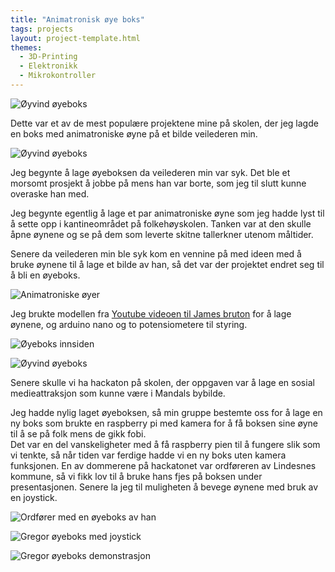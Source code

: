 ```yaml
---
title: "Animatronisk øye boks"
tags: projects
layout: project-template.html
themes:
  - 3D-Printing
  - Elektronikk
  - Mikrokontroller
---
```


![Øyvind øyeboks](/assets/images/Projects/EyeBox/OyvindBox.jpg)

Dette var et av de mest populære projektene mine på skolen, der jeg lagde en boks med animatroniske øyne på et bilde veilederen min.

<div class="split"></div>

![Øyvind øyeboks](/assets/images/Projects/EyeBox/OyvindBox.jpg)

Jeg begynte å lage øyeboksen da veilederen min var syk. Det ble et morsomt prosjekt å jobbe på mens han var borte, som jeg til slutt kunne overaske han med.

<div class="spacer"></div>

Jeg begynte egentlig å lage et par animatroniske øyne som jeg hadde lyst til å sette opp i kantineområdet på folkehøyskolen. Tanken var at den skulle åpne øynene og se på dem som leverte skitne tallerkner utenom måltider.

Senere da veilederen min ble syk kom en vennine på med ideen med å bruke øynene til å lage et bilde av han, så det var der projektet endret seg til å bli en øyeboks.

![Animatroniske øyer](/assets/images/Projects/EyeBox/EyesDesk.jpg)

Jeg brukte modellen fra [Youtube videoen til James bruton](https://www.youtube.com/watch?v=jsXolwJskKM) for å lage øynene, og arduino nano og to potensiometere til styring.


<div class="section-box">

<div class="image-section">

![Øyeboks innsiden](/assets/images/Projects/EyeBox/BoxInside.jpg)

</div>

<div class="image-section">

![Øyvind øyeboks](/assets/images/Projects/EyeBox/OyvindBoxCloseup.jpg)

</div>

</div>

<div class="section-box">

<div class="text-section">

Senere skulle vi ha hackaton på skolen, der oppgaven var å lage en sosial medieattraksjon som kunne være i Mandals bybilde.

Jeg hadde nylig laget øyeboksen, så min gruppe bestemte oss for å lage en ny boks som brukte en raspberry pi med kamera for å få boksen sine øyne til å se på folk mens de gikk fobi.  
Det var en del vanskeligheter med å få raspberry pien til å fungere slik som vi tenkte, så når tiden var ferdige hadde vi en ny boks uten kamera funksjonen. En av dommerene på hackatonet var ordføreren av Lindesnes kommune, så vi fikk lov til å bruke hans fjes på boksen under presentasjonen. Senere la jeg til muligheten å bevege øynene med bruk av en joystick.

![Ordfører med en øyeboks av han](/assets/images/Projects/EyeBox/MayorBox.jpg)

</div>

<div class="image-section">

![Gregor øyeboks med joystick](/assets/images/Projects/EyeBox/GregorBox.jpg)

![Gregor øyeboks demonstrasjon](/assets/images/Projects/EyeBox/JoystickDemonstration.gif)

</div>

</div>